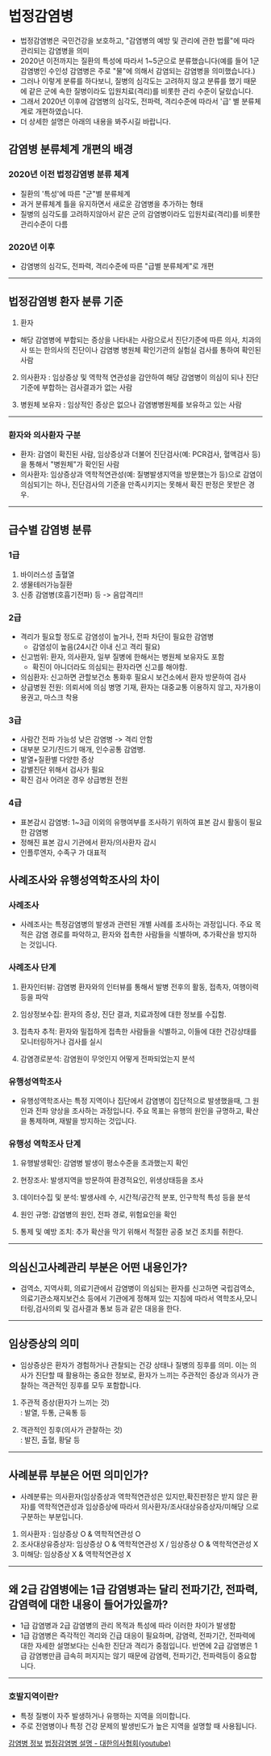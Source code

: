 # 법정감염병
- 법정감염병은 국민건강을 보호하고, "감염병의 예방 및 관리에 관한 법률"에 따라 관리되는 감염병을 의미
- 2020년 이전까지는 질환의 특성에 따라서 1~5군으로 분류했습니다(예를 들어 1군 감염병인 수인성 감염병은 주로 "물"에 의해서 감염되는 감염병을 의미했습니다.)
- 그러나 이렇게 분류를 하다보니, 질병의 심각도는 고려하지 않고 분류를 했기 때문에 같은 군에 속한 질병이라도 입원치료(격리)를 비롯한 관리 수준이 달랐습니다.
- 그래서 2020년 이후에 감염병의 심각도, 전파력, 격리수준에 따라서 '급' 별 분류체계로 개편하였습니다.
- 더 상세한 설명은 아래의 내용을 봐주시길 바랍니다. 
   
## 감염병 분류체계 개편의 배경
### 2020년 이전 법정감염병 분류 체계
- 질환의 '특성'에 따른 "군"별 분류체계
- 과거 분류체계 틀을 유지하면서 새로운 감염병을 추가하는 형태
- 질병의 심각도를 고려하지않아서 같은 군의 감염병이라도 입원치료(격리)를 비롯한 관리수준이 다름

### 2020년 이후
- 감염병의 심각도, 전파력, 격리수준에 따른 "급별 분류체계"로 개편
   
***
   
## 법정감염병 환자 분류 기준
1. 환자  
- 해당 감염병에 부합되는 증상을 나타내는 사람으로서 진단기준에 따른 의사, 치과의사 또는 한의사의 진단이나 감염병 병원체 확인기관의 실험실 검사를 통하여 확인된 사람

2. 의사환자
: 임상증상 및 역학적 연관성을 감안하여 해당 감염병이 의심이 되나 진단 기준에 부합하는 검사결과가 없는 사람

3. 병원체 보유자
: 임상적인 증상은 없으나 감염병병원체를 보유하고 있는 사람

***

### 환자와 의사환자 구분
- 환자: 감염이 확진된 사람, 임상증상과 더불어 진단검사(예: PCR검사, 혈액검사 등) 을 통해서 "병원체"가 확인된 사람  
- 의사환자: 임상증상과 역학적연관성(예: 질병발생지역을 방문했는가 등)으로 감염이 의심되기는 하나, 진단검사의 기준을 만족시키지는 못해서 확진 판정은 못받은 경우.

***

## 급수별 감염병 분류
### 1급
1. 바이러스성 출혈열
2. 생물테러가능질환
3. 신종 감염병(호흡기전파) 등
-> 음압격리!!

### 2급
- 격리가 필요할 정도로 감염성이 높거나, 전파 차단이 필요한 감염병
     - 감염성이 높음(24시간 이내 신고 격리 필요)
- 신고범위: 환자, 의사환자, 일부 질병에 한해서는 병원체 보유자도 포함
    - 확진이 아니더라도 의심되는 환자라면 신고를 해야함.
- 의심환자: 신고하면 관할보건소 통화후 필요시 보건소에서 환자 방문하여 검사
- 상급병원 전원: 의뢰서에 의심 병명 기재, 환자는 대중교통 이용하지 않고, 자가용이용권고, 마스크 착용

### 3급
- 사람간 전파 가능성 낮은 감염병 -> 격리 안함
- 대부분 모기/진드기 매개, 인수공통 감염병.
- 발열+질환별 다양한 증상
- 감별진단 위해서 검사가 필요
- 확진 검사 어려운 경우 상급병원 전원

### 4급
- 표본감시 감염병: 1~3급 이외의 유행여부를 조사하기 위하여 표본 감시 활동이 필요한 감염병
- 정해진 표본 감시 기관에서 환자/의사환자 감시
- 인플루엔자, 수족구 가 대표적

## 사례조사와 유행성역학조사의 차이

### 사례조사
- 사례조사는 특정감염병의 발생과 관련된 개별 사례를 조사하는 과정입니다. 주요 목적은 감염 경로를 파악하고, 환자와 접촉한 사람들을 식별하며, 추가확산을 방지하는 것입니다.

### 사례조사 단계

1. 환자인터뷰: 감염병 환자와의 인터뷰를 통해서 발병 전후의 활동, 접촉자, 여행이력 등을 파악

2. 임상정보수집: 환자의 증상, 진단 결과, 치료과정에 대한 정보를 수집함.

3. 접촉자 추적: 환자와 밀접하게 접촉한 사람들을 식별하고, 이들에 대한 건강상태를 모니터링하거나 검사를 실시

4. 감염경로분석: 감염원이 무엇인지 어떻게 전파되었는지 분석

### 유행성역학조사
- 유행성역학조사는 특정 지역이나 집단에서 감염병이 집단적으로 발생했을때, 그 원인과 전파 양상을 조사하는 과정입니다. 주요 목표는 유행의 원인을 규명하고, 확산을 통제하며, 재발을 방지하는 것입니다. 

### 유행성 역학조사 단계
1. 유행발생확인: 감염병 발생이 평소수준을 초과했는지 확인

2. 현장조사: 발생지역을 방문하여 환경적요인, 위생상태등을 조사

3. 데이터수집 및 분석: 발생사례 수, 시간적/공간적 분포, 인구학적 특성 등을 분석

4. 원인 규명: 감염병의 원인, 전파 경로, 위험요인을 확인

5. 통제 및 예방 조치: 추가 확산을 막기 위해서 적절한 공중 보건 조치를 취한다.

***

## 의심신고사례관리 부분은 어떤 내용인가?
- 검역소, 지역사회, 의료기관에서 감염병이 의심되는 환자를 신고하면 국립검역소, 의료기관소재지보건소 등에서 기관에게 정해져 있는 지침에 따라서 역학조사,모니터링,검사의뢰 및 검사결과 통보 등과 같은 대응을 한다.
***

## 임상증상의 의미
- 임상증상은 환자가 경험하거나 관찰되는 건강 상태나 질병의 징후를 의미. 이는 의사가 진단할 때 활용하는 중요한 정보로, 환자가 느끼는 주관적인 증상과 의사가 관찰하는 객관적인 징후를 모두 포함합니다.  

1. 주관적 증상(환자가 느끼는 것)  
: 발열, 두통, 근육통 등

2. 객관적인 징후(의사가 관찰하는 것)  
: 발진, 출혈, 황달 등
***

## 사례분류 부분은 어떤 의미인가?
- 사례분류는 의사환자(임상증상과 역학적연관성은 있지만,확진판정은 받지 않은 환자)를 역학적연관성과 임상증상에 따라서 의사환자/조사대상유증상자/미해당 으로 구분하는 부분입니다. 
1. 의사환자 : 임상증상 O & 역학적연관성 O
2. 조사대상유증상자: 임상증상 O & 역학적연관성 X / 임상증상 O & 역학적연관성 X
3. 미해당: 임상증상 X & 역학적연관성 X

***

## 왜 2급 감염병에는 1급 감염병과는 달리 전파기간, 전파력, 감염력에 대한 내용이 들어가있을까?
- 1급 감염병과 2급 감염병의 관리 목적과 특성에 따라 이러한 차이가 발생함
- 1급 감염병은 즉각적인 격리와 긴급 대응이 필요하며, 감염력, 전파기간, 전파력에 대한 자세한 설명보다는 신속한 진단과 격리가 중점입니다. 반면에 2급 감염병은 1급 감염병만큼 급속히 퍼지지는 않기 때문에 감염력, 전파기간, 전파력등이 중요합니다.

***

### 호발지역이란?
- 특정 질병이 자주 발생하거나 유행하는 지역을 의미합니다.
- 주로 전염병이나 특정 건강 문제의 발생빈도가 높은 지역을 설명할 때 사용됩니다.

[감염병 정보](https://news.seoul.go.kr/welfare/archives/201471)
[법정감염병 설명 - 대한의사협회(youtube)](https://www.youtube.com/watch?v=2MGcYeplA5o&t=1s)

